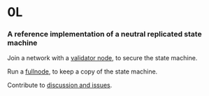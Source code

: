 # 0L
### A reference implementation of a neutral replicated state machine


Join a network with a [validator node](https://github.com/OLSF/diem/wiki/Onboarding-process-for-validators), to secure the state machine.

Run a [fullnode](https://github.com/OLSF/diem/wiki/Mining-VDF-Proofs), to keep a copy of the state machine.

Contribute to [discussion and issues](https://github.com/OLSF/diem/issues).
